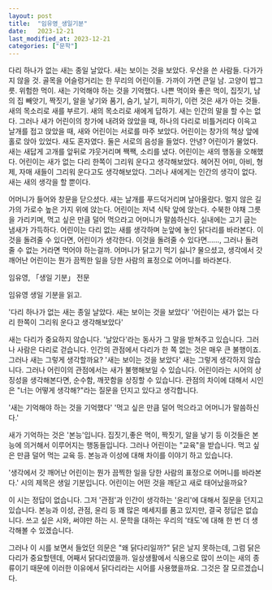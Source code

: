 ```yaml
---
layout: post
title:  "임유영_생일기분"
date:   2023-12-21
last_modified_at: 2023-12-21
categories: ["문학"]
---
```


다리 하나가 없는 새는 종일 날았다. 새는 보이는 것을 보았다. 우산을 쓴 사람들. 다가가지 않을 것. 골목을 어슬렁거리는 한 무리의 어린이들. 가까이 가면 큰일 남. 고양이 밥그릇. 위험한 먹이. 새는 기억해야 하는 것을 기억했다. 나쁜 먹이와 좋은 먹이, 집짓기, 남의 집 빼앗기, 짝짓기, 알을 낳기와 품기, 숨기, 날기, 피하기, 이런 것은 새가 아는 것들. 새의 목소리로 새를 부르기. 새의 목소리로 새에게 답하기. 새는 인간의 말을 할 수는 없다. 그러나 새가 어린이의 창가에 내려와 앉았을 때, 하나의 다리로 비틀거리다 이윽고 날개를 접고 앉았을 때, 새와 어린이는 서로를 마주 보았다. 어린이는 창가의 책상 앞에 홀로 앉아 있었다. 새도 혼자였다. 둘은 서로의 음성을 들었다. 안녕? 어린이가 물었다. 새는 새답게 고개를 앞뒤로 갸웃거리며 짹짹, 소리를 냈다. 어린이는 새의 행동을 오해했다. 어린이는 새가 없는 다리 한쪽이 그리워 운다고 생각해보았다. 헤어진 어미, 아비, 형제, 자매 새들이 그리워 운다고도 생각해보았다. 그러나 새에게는 인간의 생각이 없다. 새는 새의 생각을 할 뿐이다. 

  어머니가 들어와 창문을 닫으셨다. 새는 날개를 푸드덕거리며 날아올랐다. 멀지 않은 길가의 가로수 높은 가지 위에 앉는다. 어린이는 저녁 식탁 앞에 앉는다. 수북한 야채 그릇을 가리키며, 먹고 싶은 만큼 덜어 먹으라고 어머니가 말씀하신다. 실내에는 고기 굽는 냄새가 가득하다. 어린이는 다리 없는 새를 생각하며 눈앞에 놓인 닭다리를 바라본다. 이것을 돌려줄 수 있다면, 어린이가 생각한다. 이것을 돌려줄 수 있다면……, 그러나 돌려줄 수 없는 거라면 먹어야 하는걸까. 어머니가 닭고기 먹기 싫니? 물으셨고, 생각에서 갓 깨어난 어린이는 뭔가 끔찍한 일을 당한 사람의 표정으로 어머니를 바라본다. 

  임유영, 「생일 기분」 전문 

  임유영 생일 기분을 읽고.

'다리 하나가 없는 새는 종일 날았다. 새는 보이는 것을 보았다'
'어린이는 새가 없는 다리 한쪽이 그리워 운다고 생각해보았다'

새는 다리가 중요하지 않습니다. '날았다'라는 동사가 그 말을 받쳐주고 있습니다.
그러나 사람은 다리로 걷습니다. 인간의 관점에서 다리가 한 쪽 없는 것은 매우 큰 불행이죠.
그러나 새는 그렇게 생각할까요? '새는 보이는 것을 보았다'
새는 그렇게 생각하지 않습니다. 그러나 어린이의 관점에서는 새가 불행해보일 수 있습니다.
어린이라는 시어의 상징성을 생각해본다면, 순수함, 깨끗함을 상징할 수 있습니다.
관점의 차이에 대해서 시인은 "너는 어떻게 생각해?"라는 질문을 던지고 있다고 생각합니다.

'새는 기억해야 하는 것을 기억했다'
'먹고 싶은 만큼 덜어 먹으라고 어머니가 말씀하신다.'

새가 기억하는 것은 '본능'입니다. 집짓기,좋은 먹이, 짝짓기, 알을 낳기 등 이것들은 본능에 의거해서 이루어지는 행동들입니다.
그러나 어린이는 "교육"을 받습니다. 먹고 싶은 만큼 덜어 먹는 교육 등. 
본능과 이성에 대해 차이를 이야기 하고 있습니다.

'생각에서 갓 깨어난 어린이는 뭔가 끔찍한 일을 당한 사람의 표정으로 어머니를 바라본다.'
시의 제목은 생일 기분입니다. 어린이는 어떤 것을 깨닫고 새로 태어났을까요?

이 시는 정답이 없습니다.
그저 '관점'과 인간이 생각하는 '윤리'에 대해서 질문을 던지고 있습니다.
본능과 이성, 관점, 윤리 등 꽤 많은 메세지를 품고 있지만, 결국 정답은 없습니다.
쓰고 싶은 시와, 써야만 하는 시.
문학을 대하는 우리의 '태도'에 대해 한 번 더 생각해볼 수 있겠습니다.

그러나 이 시를 보면서 들었던 의문은 "왜 닭다리일까?"
닭은 날지 못하는데, 그럼 닭은 다리가 중요할텐데, 어째서 닭다리였을까.
일상생활에서 식용으로 많이 쓰이는 새의 종류이기 때문에 이러한 이유에서 닭다리라는 시어를 사용했을까요.
그것은 잘 모르겠습니다.
